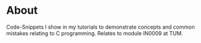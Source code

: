 # About
Code-Snippets I show in my tutorials to demonstrate
concepts and common mistakes relating to C programming.
Relates to module IN0009 at TUM.

